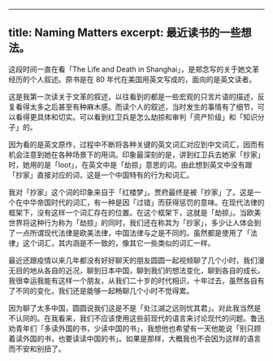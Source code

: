 
---
title: Naming Matters
excerpt: 最近读书的一些想法。
---

这段时间一直在看「The Life and Death in Shanghai」，是郑念写的关于她文革经历的个人叙述。原书是在 80 年代在美国用英文写成的，面向的是英文读者。

这是我第一次读关于文革的叙述，以往看到的都是一些宏观的只言片语的描述，反复看得太多之后甚至有种麻木感。而读个人的叙述，当时发生的事情有了细节，可以看得更具体和切实。可以看到红卫兵是怎么劫掠和审判「资产阶级」和「知识分子」的。

因为看的是英文原作，过程中不断将各种关键的英文词汇对应到中文词汇，因而有机会注意到她在各种场景下的用词。印象最深刻的是，讲到红卫兵去她家「抄家」时，她用的是「loot」，在英文中是「劫掠」意思的词。由此想到英文中没有跟「抄家」直接对应的词，这是一个中国特有的行为和词汇。

我对「抄家」这个词的印象来自于「红楼梦」。贾府最终是被「抄家」了。这是一个在中华帝国时代的词汇，有一种是因「过错」而获得惩罚的意味。在现代法律的框架下，没有这样一个词汇存在的位置。在这个框架下，这就是「劫掠」。当欧美世界将这种行为称为「劫掠」的同时，我们还在称其为「抄家」，多少让人体会到了一点所谓现代法律是欧美法律，中国法律与之是不同的。虽然都是使用了「法律」这个词汇，其内涵是不一致的，像其它一些类似的词汇一样。


最近还跟疫情以来几年都没有好好聊天的朋友圆圆一起视频聊了几个小时，我们漫无目的地从各自的近况，聊到日本中国，聊到我们的想法变化，聊到各自的成长。我很幸运我能有这样一个朋友，从我们二十岁的时代相识，十年过去，虽然各自有了不同的变化，我们还是能够一起畅聊几个小时不觉得累。

因为聊了太多中国，圆圆说我们这是不是「处江湖之远则忧其君」。对此我当然是不认同的。在我看来，我们不应该使用这些前现代的语言来讨论现代的问题。鲁迅劝青年们「多读外国的书，少读中国的书」，我想他也希望有一天他能说「别只顾着读外国的书，也要读读中国的书」。如果是那样，大概我也不会因为这样的语言而不安和别扭了。
